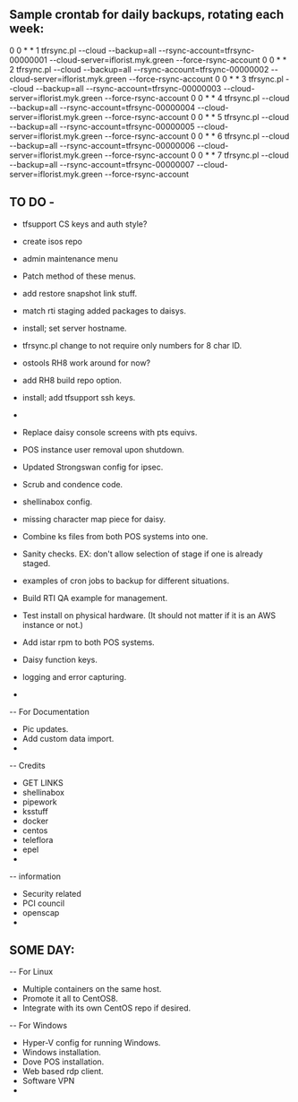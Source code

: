 Sample crontab for daily backups, rotating each week:
---
0 0 * * 1 tfrsync.pl --cloud --backup=all --rsync-account=tfrsync-00000001 --cloud-server=iflorist.myk.green --force-rsync-account
0 0 * * 2 tfrsync.pl --cloud --backup=all --rsync-account=tfrsync-00000002 --cloud-server=iflorist.myk.green --force-rsync-account
0 0 * * 3 tfrsync.pl --cloud --backup=all --rsync-account=tfrsync-00000003 --cloud-server=iflorist.myk.green --force-rsync-account
0 0 * * 4 tfrsync.pl --cloud --backup=all --rsync-account=tfrsync-00000004 --cloud-server=iflorist.myk.green --force-rsync-account
0 0 * * 5 tfrsync.pl --cloud --backup=all --rsync-account=tfrsync-00000005 --cloud-server=iflorist.myk.green --force-rsync-account
0 0 * * 6 tfrsync.pl --cloud --backup=all --rsync-account=tfrsync-00000006 --cloud-server=iflorist.myk.green --force-rsync-account
0 0 * * 7 tfrsync.pl --cloud --backup=all --rsync-account=tfrsync-00000007 --cloud-server=iflorist.myk.green --force-rsync-account

TO DO -
-------

- tfsupport CS keys and auth style?
- create isos repo
- admin maintenance menu
- Patch method of these menus.
- add restore snapshot link stuff.
- match rti staging added packages to daisys.
- install; set server hostname.
- tfrsync.pl change to not require only numbers for 8 char ID.
- ostools RH8 work around for now?
- add RH8 build repo option.
- install; add tfsupport ssh keys.
- 


- Replace daisy console screens with pts equivs.
- POS instance user removal upon shutdown.
- Updated Strongswan config for ipsec.
- Scrub and condence code.
- shellinabox config.
- missing character map piece for daisy.
- Combine ks files from both POS systems into one.
- Sanity checks. EX: don't allow selection of stage if one is already staged.
- examples of cron jobs to backup for different situations.
- Build RTI QA example for management.
- Test install on physical hardware. (It should not matter if it is an AWS instance or not.)
- Add istar rpm to both POS systems.
- Daisy function keys.
- logging and error capturing.
- 

-- For Documentation
- Pic updates.
- Add custom data import.
-  

-- Credits
- GET LINKS
- shellinabox
- pipework
- ksstuff
- docker
- centos
- teleflora
- epel
- 

-- information
- Security related
- PCI council
- openscap
- 


SOME DAY:
---------

-- For Linux
- Multiple containers on the same host.
- Promote it all to CentOS8.
- Integrate with its own CentOS repo if desired.

-- For Windows
- Hyper-V config for running Windows.
- Windows installation.
- Dove POS installation.
- Web based rdp client.
- Software VPN
-
